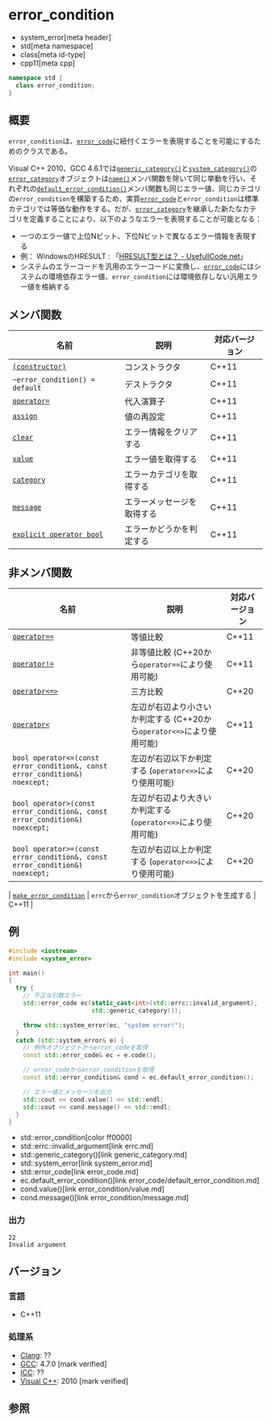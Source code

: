 # error_condition
* system_error[meta header]
* std[meta namespace]
* class[meta id-type]
* cpp11[meta cpp]

```cpp
namespace std {
  class error_condition;
}
```

## 概要
`error_condition`は、[`error_code`](error_code.md)に紐付くエラーを表現することを可能にするためのクラスである。

Visual C++ 2010、GCC 4.6.1では[`generic_category()`](generic_category.md)と[`system_category()`](system_category.md)の[`error_category`](error_category.md)オブジェクトは[`name()`](error_category/name.md)メンバ関数を除いて同じ挙動を行い、それぞれの[`default_error_condition()`](error_category/default_error_condition.md)メンバ関数も同じエラー値、同じカテゴリの`error_condition`を構築するため、実質[`error_code`](error_code.md)と`error_condition`は標準カテゴリでは等価な動作をする。だが、[`error_category`](error_category.md)を継承した新たなカテゴリを定義することにより、以下のようなエラーを表現することが可能となる：

- 一つのエラー値で上位Nビット、下位Nビットで異なるエラー情報を表現する
- 例： WindowsのHRESULT : 「[HRESULT型とは？ - UsefullCode.net](https://web.archive.org/web/20230323103136/http://www.usefullcode.net/2007/03/hresult.html)」
- システムのエラーコードを汎用のエラーコードに変換し、[`error_code`](/reference/system_error/error_code.md)にはシステムの環境依存エラー値、`error_condition`には環境依存しない汎用エラー値を格納する


## メンバ関数

| 名前 | 説明 | 対応バージョン |
|------|------|----------------|
| [`(constructor)`](error_condition/op_constructor.md) | コンストラクタ | C++11 |
| `~error_condition() = default`                         | デストラクタ | C++11 |
| [`operator=`](error_condition/op_assign.md)          | 代入演算子 | C++11 |
| [`assign`](error_condition/assign.md)                | 値の再設定 | C++11 |
| [`clear`](error_condition/clear.md)                  | エラー情報をクリアする | C++11 |
| [`value`](error_condition/value.md)                  | エラー値を取得する | C++11 |
| [`category`](error_condition/category.md)            | エラーカテゴリを取得する | C++11 |
| [`message`](error_condition/message.md)              | エラーメッセージを取得する | C++11 |
| [`explicit operator bool`](error_condition/op_bool.md) | エラーかどうかを判定する | C++11 |


## 非メンバ関数

| 名前 | 説明 | 対応バージョン |
|------|------|----------------|
| [`operator==`](op_equal.md) | 等値比較 | C++11 |
| [`operator!=`](op_not_equal.md) | 非等値比較 (C++20から`operator==`により使用可能) | C++11 |
| [`operator<=>`](error_condition/op_compare_3way.md) | 三方比較 | C++20 |
| [`operator<`](error_condition/op_less.md) | 左辺が右辺より小さいか判定する (C++20から`operator<=>`により使用可能) | C++11 |
| `bool operator<=(const error_condition&, const error_condition&) noexcept;` | 左辺が右辺以下か判定する (`operator<=>`により使用可能) | C++20 |
| `bool operator>(const error_condition&, const error_condition&) noexcept;` | 左辺が右辺より大きいか判定する (`operator<=>`により使用可能) | C++20 |
| `bool operator>=(const error_condition&, const error_condition&) noexcept;` | 左辺が右辺以上か判定する (`operator<=>`により使用可能) | C++20 |

| [`make_error_condition`](make_error_condition.md) | `errc`から`error_condition`オブジェクトを生成する | C++11 |


## 例
```cpp example
#include <iostream>
#include <system_error>

int main()
{
  try {
    // 不正な引数エラー
    std::error_code ec(static_cast<int>(std::errc::invalid_argument),
                       std::generic_category());

    throw std::system_error(ec, "system error!");
  }
  catch (std::system_error& e) {
    // 例外オブジェクトからerror_codeを取得
    const std::error_code& ec = e.code();

    // error_codeからerror_conditionを取得
    const std::error_condition& cond = ec.default_error_condition();

    // エラー値とメッセージを出力
    std::cout << cond.value() << std::endl;
    std::cout << cond.message() << std::endl;
  }
}
```
* std::error_condition[color ff0000]
* std::errc::invalid_argument[link errc.md]
* std::generic_category()[link generic_category.md]
* std::system_error[link system_error.md]
* std::error_code[link error_code.md]
* ec.default_error_condition()[link error_code/default_error_condition.md]
* cond.value()[link error_condition/value.md]
* cond.message()[link error_condition/message.md]

### 出力
```
22
Invalid argument
```

## バージョン
### 言語
- C++11

### 処理系
- [Clang](/implementation.md#clang): ??
- [GCC](/implementation.md#gcc): 4.7.0 [mark verified]
- [ICC](/implementation.md#icc): ??
- [Visual C++](/implementation.md#visual_cpp): 2010 [mark verified]


## 参照

